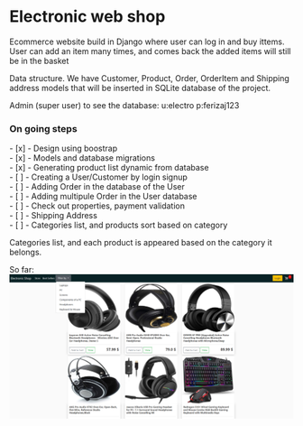 # Electronic web shop

Ecommerce website build in Django where user can log in and buy ittems.
User can add an item many times, and comes back the added items will still be in the basket




Data structure.
We have Customer, Product, Order, OrderItem and Shipping address models that will be inserted in SQLite database of the project.


Admin (super user) to see the database:
u:electro
p:ferizaj123


<h3> On going steps </h3>
- [x] - Design using boostrap <br>
- [x] - Models and database migrations <br>
- [x] - Generating product list dynamic from database <br>
- [ ] - Creating a User/Customer by login signup <br>
- [ ] - Adding Order in the database of the User <br> 
- [ ] - Adding multipule Order in the User database <br>
- [ ] - Check out properties, payment validation <br>
- [ ] - Shipping Address <br>
- [ ] - Categories list, and products sort based on category <br>



Categories list, and each product is appeared based on the category it belongs.

So far:
<img src="screenshot.png" alt="">
